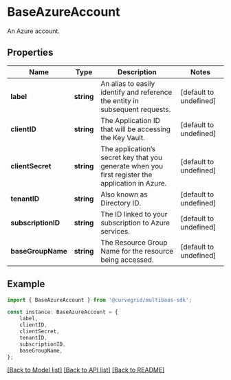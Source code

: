 # BaseAzureAccount

An Azure account.

## Properties

Name | Type | Description | Notes
------------ | ------------- | ------------- | -------------
**label** | **string** | An alias to easily identify and reference the entity in subsequent requests. | [default to undefined]
**clientID** | **string** | The Application ID that will be accessing the Key Vault. | [default to undefined]
**clientSecret** | **string** | The application’s secret key that you generate when you first register the application in Azure. | [default to undefined]
**tenantID** | **string** | Also known as Directory ID. | [default to undefined]
**subscriptionID** | **string** | The ID linked to your subscription to Azure services. | [default to undefined]
**baseGroupName** | **string** | The Resource Group Name for the resource being accessed. | [default to undefined]

## Example

```typescript
import { BaseAzureAccount } from '@curvegrid/multibaas-sdk';

const instance: BaseAzureAccount = {
    label,
    clientID,
    clientSecret,
    tenantID,
    subscriptionID,
    baseGroupName,
};
```

[[Back to Model list]](../README.md#documentation-for-models) [[Back to API list]](../README.md#documentation-for-api-endpoints) [[Back to README]](../README.md)
